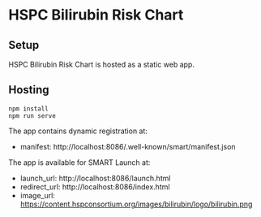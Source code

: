 # HSPC Bilirubin Risk Chart

## Setup

HSPC Bilirubin Risk Chart is hosted as a static web app.

## Hosting
````
npm install
npm run serve
````

The app contains dynamic registration at:

* manifest: http://localhost:8086/.well-known/smart/manifest.json

The app is available for SMART Launch at:

* launch_url: http://localhost:8086/launch.html
* redirect_url: http://localhost:8086/index.html
* image_url: https://content.hspconsortium.org/images/bilirubin/logo/bilirubin.png